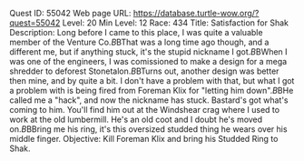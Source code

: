 Quest ID: 55042
Web page URL: https://database.turtle-wow.org/?quest=55042
Level: 20
Min Level: 12
Race: 434
Title: Satisfaction for Shak
Description: Long before I came to this place, I was quite a valuable member of the Venture Co.$B$BThat was a long time ago though, and a different me, but if anything stuck, it's the stupid nickname I got.$B$BWhen I was one of the engineers, I was comissioned to make a design for a mega shredder to deforest Stonetalon.$B$BTurns out, another design was better then mine, and by quite a bit. I don't have a problem with that, but what I got a problem with is being fired from Foreman Klix for "letting him down".$B$BHe called me a "hack", and now the nickname has stuck. Bastard's got what's coming to him. You'll find him out at the Windshear crag where I used to work at the old lumbermill. He's an old coot and I doubt he's moved on.$B$BBring me his ring, it's this oversized studded thing he wears over his middle finger.
Objective: Kill Foreman Klix and bring his Studded Ring to Shak.
